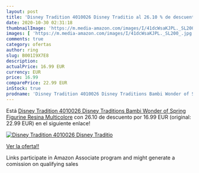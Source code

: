 ```yaml
---
layout: post
title: 'Disney Tradition 4010026 Disney Traditio al 26.10 % de descuento'
date: 2020-10-30 02:31:18
thumbnailImage: 'https://m.media-amazon.com/images/I/41dcWsaKJPL._SL200_.jpg'
images: [ 'https://m.media-amazon.com/images/I/41dcWsaKJPL._SL200_.jpg' ]
comments: true
category: ofertas
author: ring
slug: B001I9X7E8
description:
actualPrice: 16.99 EUR
currency: EUR
price: 16.99
comparePrice: 22.99 EUR
inStock: true
prodname: 'Disney Tradition 4010026 Disney Traditions Bambi Wonder of Spring Figurine  Resina  Multicolore'
---
```


Está [Disney Tradition 4010026 Disney Traditions Bambi Wonder of Spring Figurine  Resina  Multicolore](https://www.amazon.it/dp/B001I9X7E8/?tag=tolees00-21) con 26.10 de descuento por 16.99 EUR (original: 22.99 EUR) en el siguiente enlace!

[![Disney Tradition 4010026 Disney Traditio](https://m.media-amazon.com/images/I/41dcWsaKJPL._SL200_.jpg)](https://www.amazon.it/dp/B001I9X7E8/?tag=tolees00-21)

[Ver la oferta!!](https://www.amazon.it/dp/B001I9X7E8/?tag=tolees00-21)

Links participate in Amazon Associate program and might generate a comission on qualifying sales


